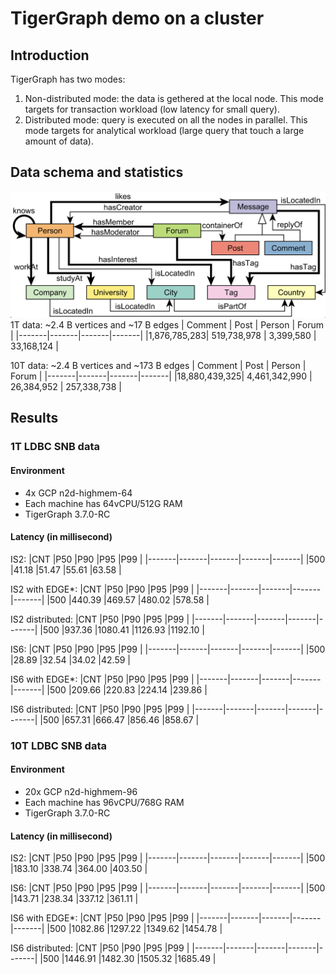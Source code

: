 # TigerGraph demo on a cluster
## Introduction
TigerGraph has two modes:
1. Non-distributed mode: the data is gethered at the local node. This mode targets for transaction workload (low latency for small query). 
2. Distributed mode: query is executed on all the nodes in parallel. This mode targets for analytical workload (large query that touch a large amount of data).

## Data schema and statistics
![alt text](./schema.png)
1T data: ~2.4 B vertices and ~17 B edges
| Comment  | Post | Person | Forum |
|-------|-------|-------|-------|
|1,876,785,283| 519,738,978 |  3,399,580 | 33,168,124 |

10T data: ~2.4 B vertices and ~173 B edges
| Comment  | Post | Person | Forum |
|-------|-------|-------|-------| 
|18,880,439,325| 4,461,342,990 |  26,384,952 | 257,338,738 |

## Results
### 1T LDBC SNB data
#### Environment
- 4x GCP n2d-highmem-64 
- Each machine has 64vCPU/512G RAM
- TigerGraph 3.7.0-RC

#### Latency (in millisecond)

IS2: 
|CNT    |P50    |P90    |P95    |P99    |
|-------|-------|-------|-------|-------|
|500    |41.18  |51.47  |55.61  |63.58  |

IS2 with EDGE*: 
|CNT    |P50    |P90    |P95    |P99    |
|-------|-------|-------|-------|-------|
|500    |440.39 |469.57 |480.02 |578.58 |

IS2 distributed: 
|CNT    |P50    |P90    |P95    |P99    |
|-------|-------|-------|-------|-------|
|500    |937.36 |1080.41        |1126.93        |1192.10        |


IS6: 
|CNT    |P50    |P90    |P95    |P99    |
|-------|-------|-------|-------|-------|
|500    |28.89  |32.54  |34.02  |42.59  |

IS6 with EDGE*: 
|CNT    |P50    |P90    |P95    |P99    |
|-------|-------|-------|-------|-------|
|500    |209.66 |220.83 |224.14 |239.86 |

IS6 distributed: 
|CNT    |P50    |P90    |P95    |P99    |
|-------|-------|-------|-------|-------|
|500    |657.31 |666.47 |856.46 |858.67 |

### 10T LDBC SNB data
#### Environment 
- 20x GCP n2d-highmem-96 
- Each machine has 96vCPU/768G RAM
- TigerGraph 3.7.0-RC

#### Latency (in millisecond)
IS2: 
|CNT	|P50	|P90	|P95	|P99	|
|-------|-------|-------|-------|-------|
|500	|183.10	|338.74	|364.00	|403.50	|

IS6: 
|CNT	|P50	|P90	|P95	|P99	|
|-------|-------|-------|-------|-------|
|500	|143.71	|238.34	|337.12	|361.11	|

IS6 with EDGE*: 
|CNT	|P50	|P90	|P95	|P99	|
|-------|-------|-------|-------|-------|
|500	|1082.86	|1297.22	|1349.62	|1454.78	|

IS6 distributed:
|CNT	|P50	|P90	|P95	|P99	|
|-------|-------|-------|-------|-------|
|500	|1446.91	|1482.30	|1505.32	|1685.49	|
